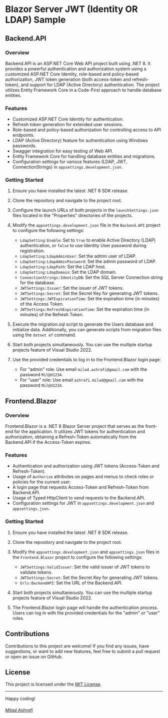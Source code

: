 # Blazor Server JWT (Identity OR LDAP) Sample

## Backend.API

### Overview

Backend.API is an ASP.NET Core Web API project built using .NET 8. It provides a powerful authentication and authorization system using a customized ASP.NET Core Identity, role-based and policy-based authorization, JWT token generation (both access-token and refresh-token), and support for LDAP (Active Directory) authentication. The project utilizes Entity Framework Core in a Code-First approach to handle database entities.

### Features

- Customized ASP.NET Core Identity for authentication.
- Refresh token generation for extended user sessions.
- Role-based and policy-based authorization for controlling access to API endpoints.
- LDAP (Active Directory) feature for authentication using Windows passwords.
- Swagger integration for easy testing of Web API.
- Entity Framework Core for handling database entities and migrations.
- Configuration settings for various features (LDAP, JWT, ConnectionStrings) in `appsettings.development.json`.

### Getting Started

1. Ensure you have installed the latest .NET 8 SDK release.

2. Clone the repository and navigate to the project root.

3. Configure the launch URLs of both projects in the `launchSettings.json` files located in the "Properties" directories of the projects.

4. Modify the `appsettings.development.json` file in the `Backend.API` project to configure the following settings:

   - `LdapSetting:Enable`: Set to `true` to enable Active Directory (LDAP) authentication, or `false` to use Identity User password during registration.
   - `LdapSetting:LdapAdminUser`: Set the admin user of LDAP.
   - `LdapSetting:LdapAdminPassword`: Set the admin password of LDAP.
   - `LdapSetting:LdapPath`: Set the LDAP host.
   - `LdapSetting:LdapDomain`: Set the LDAP domain.
   - `ConnectionStrings:IdentityDB`: Set the SQL Server Connection string for the database.
   - `JWTSettings:Issuer`: Set the issuer of JWT tokens.
   - `JWTSettings:Secret`: Set the Secret Key for generating JWT tokens.
   - `JWTSettings:JWTExpirationTime`: Set the expiration time (in minutes) of the Access Token.
   - `JWTSettings:RefreshExpirationTime`: Set the expiration time (in minutes) of the Refresh Token.

5. Execute the migration.sql script to generate the Users database and initialize data. Additionally, you can generate scripts from migration files using the `dotnet ef` command.

6. Start both projects simultaneously. You can use the multiple startup projects feature of Visual Studio 2022.

7. Use the provided credentials to log in to the Frontend.Blazor login page:
   - For "admin" role: Use email `milad.ashrafi@gmail.com` with the password `Mil@d1234`.
   - For "user" role: Use email `ashrafi.milad@gmail.com` with the password `Mil@d1234`.

## Frontend.Blazor

### Overview

Frontend.Blazor is a .NET 8 Blazor Server project that serves as the front-end for the application. It utilizes JWT tokens for authentication and authorization, obtaining a Refresh-Token automatically from the Backend.API if the Access-Token expires.

### Features

- Authentication and authorization using JWT tokens (Access-Token and Refresh-Token).
- Usage of `Authorize` attributes on pages and menus to check roles or policies for the current user.
- A login page that requests Access-Token and Refresh-Token from Backend.API.
- Usage of Typed HttpClient to send requests to the Backend.API.
- Configuration settings for JWT in `appsettings.development.json` and `appsettings.json`.

### Getting Started

1. Ensure you have installed the latest .NET 8 SDK release.

2. Clone the repository and navigate to the project root.

3. Modify the `appsettings.development.json` and `appsettings.json` files in the `Frontend.Blazor` project to configure the following settings:

   - `JWTSettings:ValidIssuer`: Set the valid issuer of JWT tokens to validate tokens.
   - `JWTSettings:Secret`: Set the Secret Key for generating JWT tokens.
   - `Urls:BackendAPI`: Set the URL of the Backend.API.

4. Start both projects simultaneously. You can use the multiple startup projects feature of Visual Studio 2022.

5. The Frontend.Blazor login page will handle the authentication process. Users can log in with the provided credentials for the "admin" or "user" roles.

## Contributions

Contributions to this project are welcome! If you find any issues, have suggestions, or want to add new features, feel free to submit a pull request or open an issue on GitHub.

## License

This project is licensed under the [MIT License](LICENSE).


---


Happy coding!

###### [Milad Ashrafi](mailto:milad.ashrafi@gmail.com)